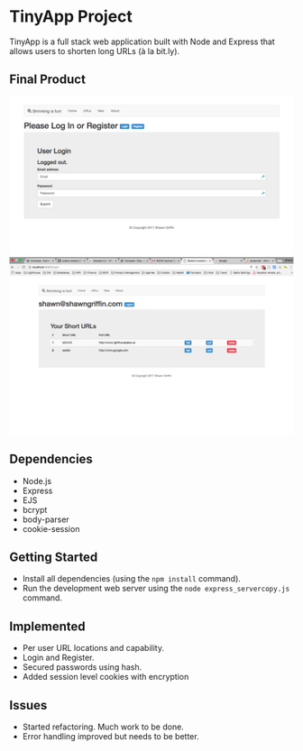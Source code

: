 # TinyApp Project

TinyApp is a full stack web application built with Node and Express that allows users to shorten long URLs (à la bit.ly).

## Final Product

![Log in Screen](https://github.com/shawnkgriffin/tinyApp/blob/master/docs/tinyApp%20Login.png "tinyApp Log In")
![Logged in user](https://github.com/shawnkgriffin/tinyApp/blob/master/docs/tinyApp%20Logged%20In%20User.png "tinApp Logged In User")


## Dependencies

- Node.js
- Express
- EJS
- bcrypt
- body-parser
- cookie-session

## Getting Started

- Install all dependencies (using the `npm install` command).
- Run the development web server using the `node express_servercopy.js` command.

## Implemented

- Per user URL locations and capability.
- Login and Register.
- Secured passwords using hash.
- Added session level cookies with encryption

## Issues

- Started refactoring. Much work to be done.
- Error handling improved but needs to be better. 
